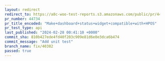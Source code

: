 ```yaml
---
layout: redirect
redirect_to: https://a8c-woo-test-reports.s3.amazonaws.com/public/pr/44734/api/index.html
pr_number: 44734
pr_title_encoded: "Make+dashboard+status+widget+compatible+with+HPOS"
pr_test_type: api
last_published: "2024-02-28 00:41:10 +0000"
commit_sha: 810b427ede4fd40f203c909e81d6e0e3dca6b474
commit_message: "Add unit test"
branch_name: fix/40382
passed: true
---
```

